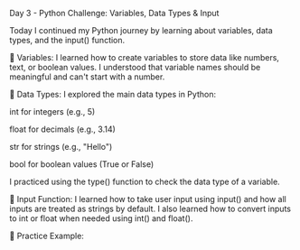 Day 3 - Python Challenge: Variables, Data Types & Input

Today I continued my Python journey by learning about variables, data types, and the input() function.

🔹 Variables: I learned how to create variables to store data like numbers, text, or boolean values. I understood that variable names should be meaningful and can't start with a number.

🔹 Data Types: I explored the main data types in Python:

int for integers (e.g., 5)

float for decimals (e.g., 3.14)

str for strings (e.g., "Hello")

bool for boolean values (True or False)

I practiced using the type() function to check the data type of a variable.

🔹 Input Function: I learned how to take user input using input() and how all inputs are treated as strings by default. I also learned how to convert inputs to int or float when needed using int() and float().

🔸 Practice Example:
